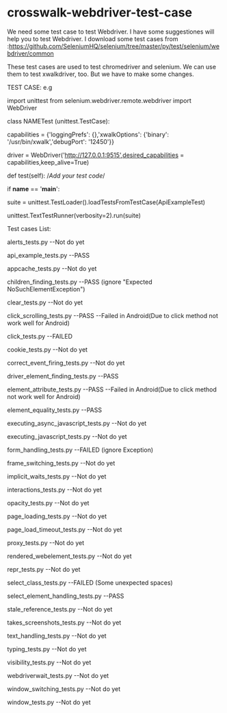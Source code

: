 # crosswalk-webdriver-test-case

We need some test case to test Webdriver. I have some suggestiones will help you to test Webdriver. 
I download some test cases from :https://github.com/SeleniumHQ/selenium/tree/master/py/test/selenium/webdriver/common

These test cases are used to test chromedriver and selenium. We can use them to test xwalkdriver, too. But we have to make some changes.

TEST CASE: 
e.g

import unittest
from selenium.webdriver.remote.webdriver import WebDriver

class NAMETest (unittest.TestCase):

  capabilities = {'loggingPrefs': {},'xwalkOptions': {'binary': '/usr/bin/xwalk','debugPort': '12450'}}
  
  driver = WebDriver('http://127.0.0.1:9515',desired_capabilities = capabilities,keep_alive=True)

  def test(self):
  /*Add your test code*/

if __name__ == '__main__':

  suite = unittest.TestLoader().loadTestsFromTestCase(ApiExampleTest)
  
  unittest.TextTestRunner(verbosity=2).run(suite)

Test cases List:

alerts_tests.py                         --Not do yet

api_example_tests.py                    --PASS

appcache_tests.py                       --Not do yet

children_finding_tests.py               --PASS (ignore "Expected NoSuchElementException")

clear_tests.py                          --Not do yet

click_scrolling_tests.py                --PASS  --Failed in Android(Due to click method not work well for
Android)

click_tests.py                          --FAILED

cookie_tests.py                         --Not do yet

correct_event_firing_tests.py           --Not do yet

driver_element_finding_tests.py         --PASS

element_attribute_tests.py              --PASS  --Failed in Android(Due to click method not work well for Android)

element_equality_tests.py               --PASS

executing_async_javascript_tests.py     --Not do yet

executing_javascript_tests.py           --Not do yet

form_handling_tests.py                  --FAILED (ignore Exception)

frame_switching_tests.py                --Not do yet

implicit_waits_tests.py                 --Not do yet

interactions_tests.py                   --Not do yet

opacity_tests.py                        --Not do yet

page_loading_tests.py                   --Not do yet

page_load_timeout_tests.py              --Not do yet

proxy_tests.py                          --Not do yet

rendered_webelement_tests.py            --Not do yet

repr_tests.py                           --Not do yet

select_class_tests.py                   --FAILED (Some unexpected spaces)

select_element_handling_tests.py        --PASS

stale_reference_tests.py                --Not do yet

takes_screenshots_tests.py              --Not do yet

text_handling_tests.py                  --Not do yet

typing_tests.py                         --Not do yet

visibility_tests.py                     --Not do yet

webdriverwait_tests.py                  --Not do yet

window_switching_tests.py               --Not do yet

window_tests.py                         --Not do yet
